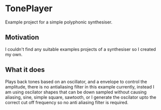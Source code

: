 TonePlayer
=========
Example project for a simple polyphonic synthesiser.

## Motivation
I couldn't  find any suitable examples projects of a synthesiser so I created my own.

## What it does
Plays back tones based on an oscillator, and a envelope to control the amplitude, there is no antialiasing filter in this example currently, instead I am using oscilator shapes that can be down sampled without causing aliasing, sine, simple square, sawtooth, or I generate the oscilator upto the correct cut off frequency so no anti aliasing filter is required.  
